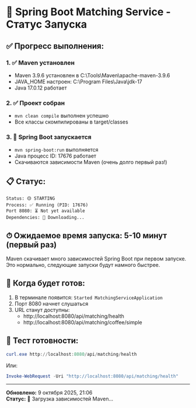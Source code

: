 # 🚀 Spring Boot Matching Service - Статус Запуска

## ✅ Прогресс выполнения:

### 1. ✅ Maven установлен
- Maven 3.9.6 установлен в C:\Tools\Maven\apache-maven-3.9.6
- JAVA_HOME настроен: C:\Program Files\Java\jdk-17  
- Java 17.0.12 работает

### 2. ✅ Проект собран
- `mvn clean compile` выполнен успешно
- Все классы скомпилированы в target/classes

### 3. 🔄 Spring Boot запускается
- `mvn spring-boot:run` выполняется
- Java процесс ID: 17676 работает  
- Скачиваются зависимости Maven (очень долго первый раз!)

## 📋 Статус:

```
Status: 🟡 STARTING
Process: ✅ Running (PID: 17676)
Port 8080: ⏳ Not yet available  
Dependencies: 🔄 Downloading...
```

## ⏱ Ожидаемое время запуска: 5-10 минут (первый раз)

Maven скачивает много зависимостей Spring Boot при первом запуске. 
Это нормально, следующие запуски будут намного быстрее.

## 🎯 Когда будет готов:

1. В терминале появится: `Started MatchingServiceApplication`
2. Порт 8080 начнет слушаться
3. URL станут доступны:
   - http://localhost:8080/api/matching/health 
   - http://localhost:8080/api/matching/coffee/simple

## 🧪 Тест готовности:

```powershell
curl.exe http://localhost:8080/api/matching/health
```

Или:

```powershell  
Invoke-WebRequest -Uri "http://localhost:8080/api/matching/health"
```

---
**Обновлено:** 9 октября 2025, 21:06  
**Статус:** 🔄 Загрузка зависимостей Maven...